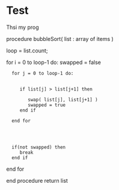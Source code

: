 # Test

Thsi my prog

procedure bubbleSort( list : array of items )

   loop = list.count;
   
   for i = 0 to loop-1 do:
      swapped = false
		
      for j = 0 to loop-1 do:
      
            
         if list[j] > list[j+1] then
            
            swap( list[j], list[j+1] )		 
            swapped = true
         end if
         
      end for
      
      
      
      
      if(not swapped) then
         break
      end if
      
   end for
   
end procedure return list
